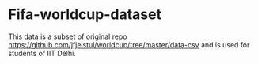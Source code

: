 # Fifa-worldcup-dataset
This data is a subset of original repo https://github.com/jfjelstul/worldcup/tree/master/data-csv and is used for students of IIT Delhi.
